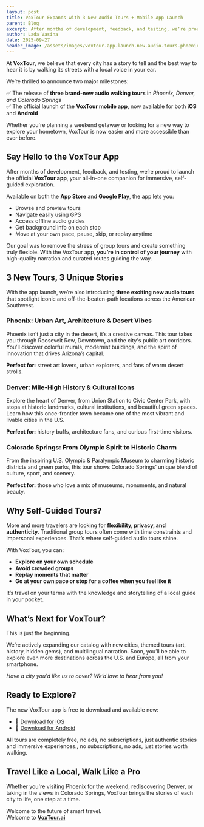 ```yaml
---
layout: post
title: VoxTour Expands with 3 New Audio Tours + Mobile App Launch
parent: Blog
excerpt: After months of development, feedback, and testing, we’re proud to launch the official VoxTour app, your all-in-one companion for immersive, self-guided exploration.
author: Lada Vasina
date: 2025-09-27
header_image: /assets/images/voxtour-app-launch-new-audio-tours-phoenix-denver-colorado-springs.png
---
```

At **VoxTour**, we believe that every city has a story to tell and the best way to hear it is by walking its streets with a local voice in your ear.

We’re thrilled to announce two major milestones:

✅ The release of **three brand-new audio walking tours** in *Phoenix, Denver, and Colorado Springs*  
✅ The official launch of the **VoxTour mobile app**, now available for both **iOS** and **Android**

Whether you're planning a weekend getaway or looking for a new way to explore your hometown, VoxTour is now easier and more accessible than ever before.

## Say Hello to the VoxTour App

After months of development, feedback, and testing, we’re proud to launch the official **VoxTour app**, your all-in-one companion for immersive, self-guided exploration.

Available on both the **App Store** and **Google Play**, the app lets you:

- Browse and preview tours
- Navigate easily using GPS
- Access offline audio guides
- Get background info on each stop
- Move at your own pace, pause, skip, or replay anytime

Our goal was to remove the stress of group tours and create something truly flexible. With the VoxTour app, **you’re in control of your journey** with high-quality narration and curated routes guiding the way.


## 3 New Tours, 3 Unique Stories

With the app launch, we’re also introducing **three exciting new audio tours** that spotlight iconic and off-the-beaten-path locations across the American Southwest.

### Phoenix: Urban Art, Architecture & Desert Vibes

Phoenix isn’t just a city in the desert, it’s a creative canvas. This tour takes you through Roosevelt Row, Downtown, and the city's public art corridors. You’ll discover colorful murals, modernist buildings, and the spirit of innovation that drives Arizona’s capital.

**Perfect for:** street art lovers, urban explorers, and fans of warm desert strolls.


### Denver: Mile-High History & Cultural Icons

Explore the heart of Denver, from Union Station to Civic Center Park, with stops at historic landmarks, cultural institutions, and beautiful green spaces. Learn how this once-frontier town became one of the most vibrant and livable cities in the U.S.

**Perfect for:** history buffs, architecture fans, and curious first-time visitors.


### Colorado Springs: From Olympic Spirit to Historic Charm

From the inspiring U.S. Olympic & Paralympic Museum to charming historic districts and green parks, this tour shows Colorado Springs’ unique blend of culture, sport, and scenery.

**Perfect for:** those who love a mix of museums, monuments, and natural beauty.


## Why Self-Guided Tours?

More and more travelers are looking for **flexibility, privacy, and authenticity**. Traditional group tours often come with time constraints and impersonal experiences. That’s where self-guided audio tours shine.

With VoxTour, you can:

- **Explore on your own schedule**
- **Avoid crowded groups**
- **Replay moments that matter**
- **Go at your own pace or stop for a coffee when you feel like it**

It’s travel on your terms with the knowledge and storytelling of a local guide in your pocket.


## What’s Next for VoxTour?

This is just the beginning.

We’re actively expanding our catalog with new cities, themed tours (art, history, hidden gems), and multilingual narration. Soon, you’ll be able to explore even more destinations across the U.S. and Europe, all from your smartphone.

*Have a city you'd like us to cover? We’d love to hear from you!*


## Ready to Explore?

The new VoxTour app is free to download and available now:

- 📱 [Download for iOS](https://voxtour.ai)
- 📱 [Download for Android](https://voxtour.ai)

All tours are completely free, no ads, no subscriptions, just authentic stories and immersive experiences., no subscriptions, no ads, just stories worth walking.


## Travel Like a Local, Walk Like a Pro

Whether you're visiting Phoenix for the weekend, rediscovering Denver, or taking in the views in Colorado Springs, VoxTour brings the stories of each city to life, one step at a time.

Welcome to the future of smart travel.  
Welcome to **[VoxTour.ai](https://voxtour.ai)**
